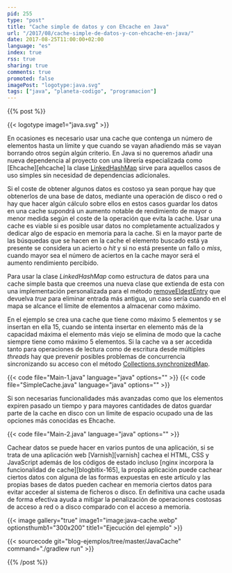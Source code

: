 ```yaml
---
pid: 255
type: "post"
title: "Cache simple de datos y con Ehcache en Java"
url: "/2017/08/cache-simple-de-datos-y-con-ehcache-en-java/"
date: 2017-08-25T11:00:00+02:00
language: "es"
index: true
rss: true
sharing: true
comments: true
promoted: false
imagePost: "logotype:java.svg"
tags: ["java", "planeta-codigo", "programacion"]
---
```


{{% post %}}

{{< logotype image1="java.svg" >}}

En ocasiones es necesario usar una cache que contenga un número de elementos hasta un límite y que cuando se vayan añadiendo más se vayan borrando otros según algún criterio. En Java si no queremos añadir una nueva dependencia al proyecto con una librería especializada como [Ehcache][ehcache] la clase [LinkedHashMap](javadoc8:java/util/LinkedHashMap.html) sirve para aquellos casos de uso simples sin necesidad de dependencias adicionales.

Si el coste de obtener algunos datos es costoso ya sean porque hay que obtenerlos de una base de datos, mediante una operación de disco o red o hay que hacer algún cálculo sobre ellos en estos casos guardar los datos en una cache supondrá un aumento notable de rendimiento de mayor o menor medida según el coste de la operación que evita la cache. Usar una cache es viable si es posible usar datos no completamente actualizados y dedicar algo de espacio en memoria para la cache. Si en la mayor parte de las búsquedas que se hacen en la cache el elemento buscado está ya presente se considera un acierto o _hit_ y si no está presente un fallo o _miss_, cuando mayor sea el número de aciertos en la cache mayor será el aumento rendimiento percibido.

Para usar la clase _LinkedHashMap_ como estructura de datos para una cache simple basta que creemos una nueva clase que extienda de esta con una implementación personalizada para el método [removeEldestEntry](javadoc8:java/util/LinkedHashMap.html#removeEldestEntry-java.util.Map.Entry-) que devuelva _true_ para eliminar entrada más antigua, un caso sería cuando en el mapa se alcance el límite de elementos a almacenar como máximo.

En el ejemplo se crea una cache que tiene como máximo 5 elementos y se insertan en ella 15, cuando se intenta insertar en elemento más de la capacidad máxima el elemento más viejo se elimina de modo que la cache siempre tiene como máximo 5 elementos. Si la cache va a ser accedida tanto para operaciones de lectura como de escritura desde múltiples _threads_ hay que prevenir posibles problemas de concurrencia sincronizando su acceso con el método [Collections.synchronizedMap](javadoc8:java/util/Collections.html#synchronizedMap-java.util.Map-).

{{< code file="Main-1.java" language="java" options="" >}}
{{< code file="SimpleCache.java" language="java" options="" >}}

Si son necesarias funcionalidades más avanzadas como que los elementos expiren pasado un tiempo y para mayores cantidades de datos guardar parte de la cache en disco con un límite de espacio ocupado una de las opciones más conocidas es Ehcache.

{{< code file="Main-2.java" language="java" options="" >}}

Cachear datos se puede hacer en varios puntos de una aplicación, si se trata de una aplicación web [Varnish][varnish] cachea el HTML, CSS y JavaScript además de los códigos de estado incluso [nginx incorpora la funcionalidad de cache][blogbitix-165], la propia aplicación puede cachear ciertos datos con alguna de las formas expuestas en este artículo y las propias bases de datos pueden cachear en memoria ciertos datos para evitar acceder al sistema de ficheros o disco. En definitiva una cache usada de forma efectiva ayuda a mitigar la penalización de operaciones costosas de acceso a red o a disco comparado con el acceso a memoria.

{{< image
    gallery="true"
    image1="image:java-cache.webp" optionsthumb1="300x200" title1="Ejecución del ejemplo" >}}

{{< sourcecode git="blog-ejemplos/tree/master/JavaCache" command="./gradlew run" >}}

{{% /post %}}
